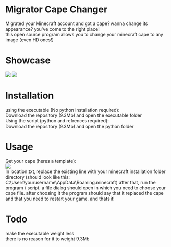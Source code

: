 # Migrator Cape Changer
Migrated your Minecraft account and got a cape? wanna change its appearance? you've come to the right place!
<br />
this open source program allows you to change your minecraft cape to any image (even HD ones!)
<br />
# Showcase
![](https://cdn.discordapp.com/attachments/545662644061732885/926120340734742528/unknown.png)
![](https://cdn.discordapp.com/attachments/545662644061732885/926120695874846840/unknown.png)
<br />
# Installation
using the executable (No python installation required):
<br />
Download the repository (9.3Mb) and open the executable folder
<br />
Using the script (python and refrences required):
<br />
Download the repository (9.3Mb) and open the python folder
<br />
# Usage
Get your cape (heres a template):
<br />
![](https://cdn.discordapp.com/attachments/545662644061732885/926122671752757318/minecraftcapes_1.png)
<br />
In location.txt, replace the existing line with your minecraft installation folder directory (should look like this: C:\Users\yourusername\AppData\Roaming\.minecraft)
after that, run the program / script. a file dialog should open in which you need to choose your cape file. after choosing it the program should say that it replaced the cape and that you need to restart your game. and thats it!
# Todo
make the executable weight less
<br />
there is no reason for it to weight 9.3Mb
